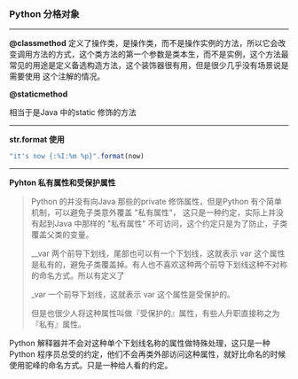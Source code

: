 ### Python 分格对象

---

**@classmethod** 定义了操作类，是操作类，而不是操作实例的方法，所以它会改变调用方法的方式，这个类方法的第一个参数是类本生，而不是实例，这个方法最常见的用途是定义备选构造方法，这个装饰器很有用，但是很少几乎没有场景说是需要使用 这个注解的情况。

**@staticmethod** 

相当于是Java 中的static 修饰的方法

---

**str.format 使用** 

```javascript
"it's now {:%I:%m %p}".format(now)
```

---

**Pyhton 私有属性和受保护属性**

> Python 的并没有向Java 那些的private 修饰属性，但是Python 有个简单机制，可以避免子类意外覆盖 "私有属性"， 这只是一种约定，实际上并没有起到Java 中那样的 "私有属性" 不可访问，这个约定只是为了防止，子类覆盖父类的变量。
>
> __var  两个前导下划线，尾部也可以有一个下划线，这就表示 var 这个属性是私有的，避免子类覆盖掉。有人也不喜欢这种两个前导下划线这种不对称的命名方式。所以有定义了
>
> _var 一个前导下划线，这就表示 var 这个属性是受保护的。
>
> 但是也很少人将这种属性叫做『受保护的』属性，有些人升职直接称之为『私有』属性。

Python 解释器并不会对这种单个下划线名称的属性做特殊处理，这只是一种Python 程序员总受的约定，他们不会再类外部访问这种属性，就好比命名的时候使用驼峰的命名方式。只是一种给人看的约定。